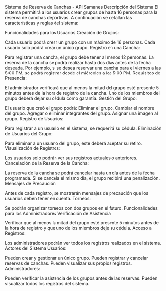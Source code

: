 Sistema de Reserva de Canchas - API Samanes
Descripción del Sistema
El sistema permitirá a los usuarios crear grupos de hasta 16 personas para la reserva de canchas deportivas. A continuación se detallan las características y reglas del sistema:

Funcionalidades para los Usuarios
Creación de Grupos:

Cada usuario podrá crear un grupo con un máximo de 16 personas.
Cada usuario solo podrá crear un único grupo.
Registro en una Cancha:

Para registrar una cancha, el grupo debe tener al menos 12 personas.
La reserva de la cancha se podrá realizar hasta dos días antes de la fecha deseada. Por ejemplo, si se desea reservar una cancha para el viernes a las 5:00 PM, se podrá registrar desde el miércoles a las 5:00 PM.
Requisitos de Presencia:

El administrador verificará que al menos la mitad del grupo esté presente 5 minutos antes de la hora de registro de la cancha.
Uno de los miembros del grupo deberá dejar su cédula como garantía.
Gestión del Grupo:

El usuario que creó el grupo podrá:
Eliminar el grupo.
Cambiar el nombre del grupo.
Agregar o eliminar integrantes del grupo.
Asignar una imagen al grupo.
Registro de Usuarios:

Para registrar a un usuario en el sistema, se requerirá su cédula.
Eliminación de Usuarios del Grupo:

Para eliminar a un usuario del grupo, este deberá aceptar su retiro.
Visualización de Registros:

Los usuarios solo podrán ver sus registros actuales o anteriores.
Cancelación de la Reserva de la Cancha:

La reserva de la cancha se podrá cancelar hasta un día antes de la fecha programada.
Si se cancela el mismo día, el grupo recibirá una penalización.
Mensajes de Precaución:

Antes de cada registro, se mostrarán mensajes de precaución que los usuarios deben tener en cuenta.
Torneos:

Se podrán organizar torneos con dos grupos en el futuro.
Funcionalidades para los Administradores
Verificación de Asistencia:

Verificar que al menos la mitad del grupo esté presente 5 minutos antes de la hora de registro y que uno de los miembros deje su cédula.
Acceso a Registros:

Los administradores podrán ver todos los registros realizados en el sistema.
Actores del Sistema
Usuarios:

Pueden crear y gestionar un único grupo.
Pueden registrar y cancelar reservas de canchas.
Pueden visualizar sus propios registros.
Administradores:

Pueden verificar la asistencia de los grupos antes de las reservas.
Pueden visualizar todos los registros del sistema.
